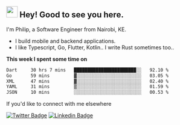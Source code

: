 <h2><img src="https://slackmojis.com/emojis/3643-cool-doge/download" width="30"/> Hey! Good to see you here.</h2>

<p>I'm Philip, a Software Engineer from Nairobi, KE. 

- I build mobile and backend applications.
- I like Typescript, Go, Flutter, Kotlin.. I write Rust sometimes too..</p>

**This week I spent some time on**
<!--START_SECTION:waka-->

```txt
Dart     30 hrs 7 mins   ███████████████████████░░   92.10 %
Go       59 mins         ▓░░░░░░░░░░░░░░░░░░░░░░░░   03.05 %
XML      47 mins         ▓░░░░░░░░░░░░░░░░░░░░░░░░   02.40 %
YAML     31 mins         ▒░░░░░░░░░░░░░░░░░░░░░░░░   01.59 %
JSON     10 mins         ░░░░░░░░░░░░░░░░░░░░░░░░░   00.53 %
```

<!--END_SECTION:waka-->

If you'd like to connect with me elsewhere

[![Twitter Badge](https://img.shields.io/badge/-Twitter-1ca0f1?style=flat-square&labelColor=1ca0f1&logo=twitter&logoColor=white&link=https://twitter.com/_diogorodrigues)](https://twitter.com/kimathiphil)  [![Linkedin Badge](https://img.shields.io/badge/-LinkedIn-blue?style=flat-square&logo=Linkedin&logoColor=white&link=https://www.linkedin.com/in/philip-kimathi-2604a9114/)](https://www.linkedin.com/in/philip-kimathi-2604a9114/)
